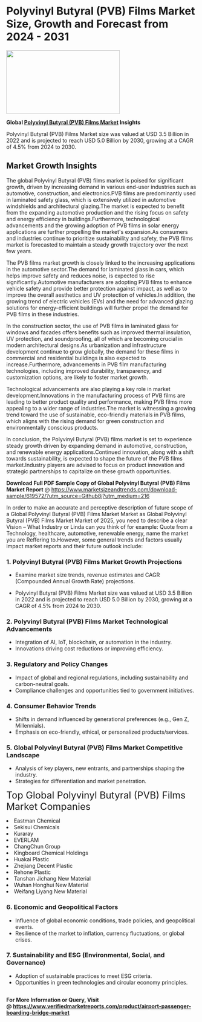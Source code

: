 <H1>Polyvinyl Butyral (PVB) Films Market Size, Growth and Forecast from 2024 - 2031</H1><img class="aligncenter size-medium wp-image-584254" src="https://thirdeyenews.in/wp-content/uploads/2024/09/Global-Market-Research-300x168.jpeg" alt="" width="300" height="168" /><p><strong>Global&nbsp;<a href="https://www.marketsizeandtrends.com/download-sample/619572/?utm_source=Github8j?utm_medium=216">Polyvinyl Butyral (PVB) Films Market</a> Insights</strong></p><p>Polyvinyl Butyral (PVB) Films Market size was valued at USD 3.5 Billion in 2022 and is projected to reach USD 5.0 Billion by 2030, growing at a CAGR of 4.5% from 2024 to 2030.</p><p><h2>Market Growth Insights</h2> <p>The global Polyvinyl Butyral (PVB) films market is poised for significant growth, driven by increasing demand in various end-user industries such as automotive, construction, and electronics.PVB films are predominantly used in laminated safety glass, which is extensively utilized in automotive windshields and architectural glazing.The market is expected to benefit from the expanding automotive production and the rising focus on safety and energy efficiency in buildings.Furthermore, technological advancements and the growing adoption of PVB films in solar energy applications are further propelling the market's expansion.As consumers and industries continue to prioritize sustainability and safety, the PVB films market is forecasted to maintain a steady growth trajectory over the next few years.</p> <p>The PVB films market growth is closely linked to the increasing applications in the automotive sector.The demand for laminated glass in cars, which helps improve safety and reduces noise, is expected to rise significantly.Automotive manufacturers are adopting PVB films to enhance vehicle safety and provide better protection against impact, as well as to improve the overall aesthetics and UV protection of vehicles.In addition, the growing trend of electric vehicles (EVs) and the need for advanced glazing solutions for energy-efficient buildings will further propel the demand for PVB films in these industries.</p> <p>In the construction sector, the use of PVB films in laminated glass for windows and facades offers benefits such as improved thermal insulation, UV protection, and soundproofing, all of which are becoming crucial in modern architectural designs.As urbanization and infrastructure development continue to grow globally, the demand for these films in commercial and residential buildings is also expected to increase.Furthermore, advancements in PVB film manufacturing technologies, including improved durability, transparency, and customization options, are likely to foster market growth.</p> <p>Technological advancements are also playing a key role in market development.Innovations in the manufacturing process of PVB films are leading to better product quality and performance, making PVB films more appealing to a wider range of industries.The market is witnessing a growing trend toward the use of sustainable, eco-friendly materials in PVB films, which aligns with the rising demand for green construction and environmentally conscious products.</p> <p>In conclusion, the Polyvinyl Butyral (PVB) films market is set to experience steady growth driven by expanding demand in automotive, construction, and renewable energy applications.Continued innovation, along with a shift towards sustainability, is expected to shape the future of the PVB films market.Industry players are advised to focus on product innovation and strategic partnerships to capitalize on these growth opportunities.</p> <p><span class=""><strong>Download Full PDF Sample Copy of Global Polyvinyl Butyral (PVB) Films Market Report</strong> @ <a href="https://www.marketsizeandtrends.com/download-sample/619572/?utm_source=Github8j?utm_medium=216" target="_blank">https://www.marketsizeandtrends.com/download-sample/619572/?utm_source=Github8j?utm_medium=216</a></span></p><p>In order to make an accurate and perceptive description of future scope of a Global&nbsp;Polyvinyl Butyral (PVB) Films Market Market as Global&nbsp;Polyvinyl Butyral (PVB) Films Market Market of 2025, you need to describe a clear Vision &ndash; What Industry or Linda can you think of for example: Quote from a Technology, healthcare, automotive, renewable energy, name the market you are Reffering to.However, some general trends and factors usually impact market reports and their future outlook include:</p><h3>1.&nbsp;<strong>Polyvinyl Butyral (PVB) Films Market Growth Projections</strong></h3><ul><li>Examine market size trends, revenue estimates and CAGR (Compounded Annual Growth Rate) projections.</li><li><p>Polyvinyl Butyral (PVB) Films Market size was valued at USD 3.5 Billion in 2022 and is projected to reach USD 5.0 Billion by 2030, growing at a CAGR of 4.5% from 2024 to 2030.</p></li></ul><h3>2.&nbsp;<strong>Polyvinyl Butyral (PVB) Films Market Technological Advancements</strong></h3><ul><li>Integration of AI, IoT, blockchain, or automation in the industry.</li><li>Innovations driving cost reductions or improving efficiency.</li></ul><h3>3.&nbsp;<strong>Regulatory and Policy Changes</strong></h3><ul><li>Impact of global and regional regulations, including sustainability and carbon-neutral goals.</li><li>Compliance challenges and opportunities tied to government initiatives.</li></ul><h3>4.&nbsp;<strong>Consumer Behavior Trends</strong></h3><ul><li>Shifts in demand influenced by generational preferences (e.g., Gen Z, Millennials).</li><li>Emphasis on eco-friendly, ethical, or personalized products/services.</li></ul><h3>5.&nbsp;<strong>Global Polyvinyl Butyral (PVB) Films Market Competitive Landscape</strong></h3><ul><li>Analysis of key players, new entrants, and partnerships shaping the industry.</li><li>Strategies for differentiation and market penetration.</li></ul><p data-pm-slice="1 1 []"><span style="color: inherit; font-family: inherit; font-size: 25px;">Top Global Polyvinyl Butyral (PVB) Films Market Companies</span></p><div class="" data-test-id=""><p><li>Eastman Chemical</li><li> Sekisui Chemicals</li><li> Kuraray</li><li> EVERLAM</li><li> ChangChun Group</li><li> Kingboard Chemical Holdings</li><li> Huakai Plastic</li><li> Zhejiang Decent Plastic</li><li> Rehone Plastic</li><li> Tanshan Jichang New Material</li><li> Wuhan Honghui New Material</li><li> Weifang Liyang New Material</li></p></div><h3>6.&nbsp;<strong>Economic and Geopolitical Factors</strong></h3><ul><li>Influence of global economic conditions, trade policies, and geopolitical events.</li><li>Resilience of the market to inflation, currency fluctuations, or global crises.</li></ul><h3>7.&nbsp;<strong>Sustainability and ESG (Environmental, Social, and Governance)</strong></h3><ul><li>Adoption of sustainable practices to meet ESG criteria.</li><li>Opportunities in green technologies and circular economy principles.</li></ul><h2><strong style="font-size: 14px;">For More Information or Query, Visit @&nbsp;</strong><a style="background-color: #ffffff; font-size: 14px;" href="https://www.marketsizeandtrends.com/report/polyvinyl-butyral-pvb-films-market/" target="_blank">https://www.verifiedmarketreports.com/product/airport-passenger-boarding-bridge-market</a></h2>